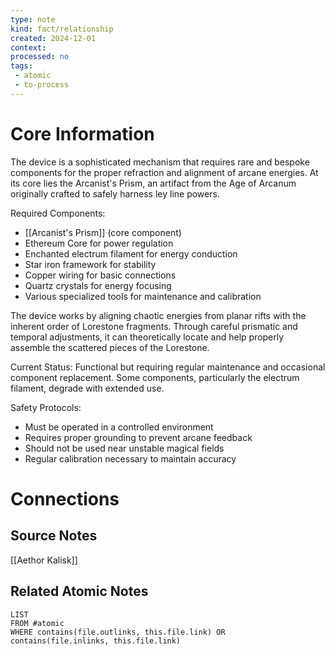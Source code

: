 ```yaml
---
type: note
kind: fact/relationship
created: 2024-12-01
context: 
processed: no
tags:
 - atomic
 - to-process
---
```

# Core Information
The device is a sophisticated mechanism that requires rare and bespoke components for the proper refraction and alignment of arcane energies. At its core lies the Arcanist's Prism, an artifact from the Age of Arcanum originally crafted to safely harness ley line powers.

Required Components:
- [[Arcanist's Prism]] (core component)
- Ethereum Core for power regulation
- Enchanted electrum filament for energy conduction
- Star iron framework for stability
- Copper wiring for basic connections
- Quartz crystals for energy focusing
- Various specialized tools for maintenance and calibration

The device works by aligning chaotic energies from planar rifts with the inherent order of Lorestone fragments. Through careful prismatic and temporal adjustments, it can theoretically locate and help properly assemble the scattered pieces of the Lorestone.

Current Status: Functional but requiring regular maintenance and occasional component replacement. Some components, particularly the electrum filament, degrade with extended use.

Safety Protocols:
- Must be operated in a controlled environment
- Requires proper grounding to prevent arcane feedback
- Should not be used near unstable magical fields
- Regular calibration necessary to maintain accuracy

# Connections
## Source Notes
[[Aethor Kalisk]]

## Related Atomic Notes
```dataview
LIST
FROM #atomic
WHERE contains(file.outlinks, this.file.link) OR contains(file.inlinks, this.file.link)
```
